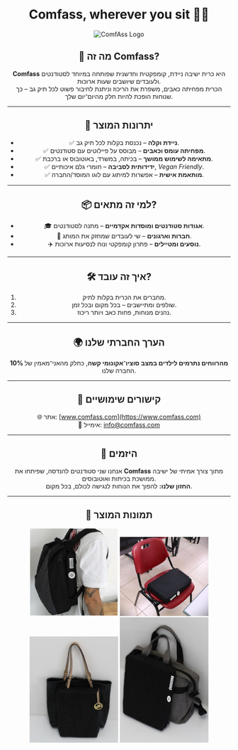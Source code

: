 <div align="center">

# Comfass, wherever you sit 🎒💺

![ComfAss Logo](./img/comfass-logo.png)

## 📌 מה זה Comfass?
**Comfass** היא כרית ישיבה ניידת, קומפקטית וחדשנית שפותחה במיוחד לסטודנטים ולעובדים שיושבים שעות ארוכות.  
הכרית מפחיתה כאבים, משפרת את הריכוז וניתנת לחיבור פשוט לכל תיק גב – כך שנוחות הופכת להיות חלק מהיום־יום שלך.

---

## 🚀 יתרונות המוצר
- ✅ **ניידת וקלה** – נכנסת בקלות לכל תיק גב.  
- ✅ **מפחיתה עומס וכאבים** – מבוסס על פיילוטים עם סטודנטים.  
- ✅ **מתאימה לשימוש ממושך** – בכיתה, במשרד, באוטובוס או ברכבת.  
- ✅ **ידידותית לסביבה** – חומרי גלם איכותיים, *Vegan Friendly*.  
- ✅ **מותאמת אישית** – אפשרות למיתוג עם לוגו המוסד/החברה.  

---

## 📦 למי זה מתאים?
- 🎓 **אגודות סטודנטים ומוסדות אקדמיים** – מתנה לסטודנטים.  
- 🏢 **חברות וארגונים** – שי לעובדים שמחזק את המותג.  
- ✈️ **נוסעים ומטיילים** – פתרון קומפקטי ונוח לנסיעות ארוכות.  

---

## 🛠️ איך זה עובד?
1. מחברים את הכרית בקלות לתיק.  
2. שולפים ומתיישבים – בכל מקום ובכל זמן.  
3. נהנים מנוחות, פחות כאב ויותר ריכוז.  

---

## 🌍 הערך החברתי שלנו
**10% מהרווחים נתרמים לילדים במצב סוציו־אקונומי קשה**, כחלק מהאני־מאמין של החברה שלנו.

---

## 🔗 קישורים שימושיים
🌐 אתר: [www.comfass.com](https://www.comfass.com)  
📧 אימייל: info@comfass.com  

---

## 🤝 היזמים
אנחנו שני סטודנטים להנדסה, שפיתחו את **Comfass** מתוך צורך אמיתי של ישיבה ממושכת בכיתות ואוטובוסים.  
**החזון שלנו:** להפוך את הנוחות לנגישה לכולם, בכל מקום.  

---

## 📸 תמונות המוצר

<img src="./img/Product1.jpg" alt="ComfAss Product 1" width="200"/>
<img src="./img/Product2.jpg" alt="ComfAss Product 2" width="200"/>
<img src="./img/Product3.jpg" alt="ComfAss Product 3" width="200"/>
<img src="./img/Product4.jpg" alt="ComfAss Product 4" width="200"/>

</div>
